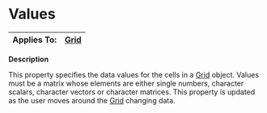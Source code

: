 




<h1 class="heading"><span class="name">Values</span></h1>

| Applies To: | [Grid](../a-z/grid.md) |
| --- | ---  |


**Description**


This property specifies the data values for the cells in a [Grid](../a-z/grid.md) object. Values must be a matrix whose elements are either single numbers, character scalars, character vectors or character matrices. This property is updated as the user moves around the [Grid](../a-z/grid.md) changing data.



